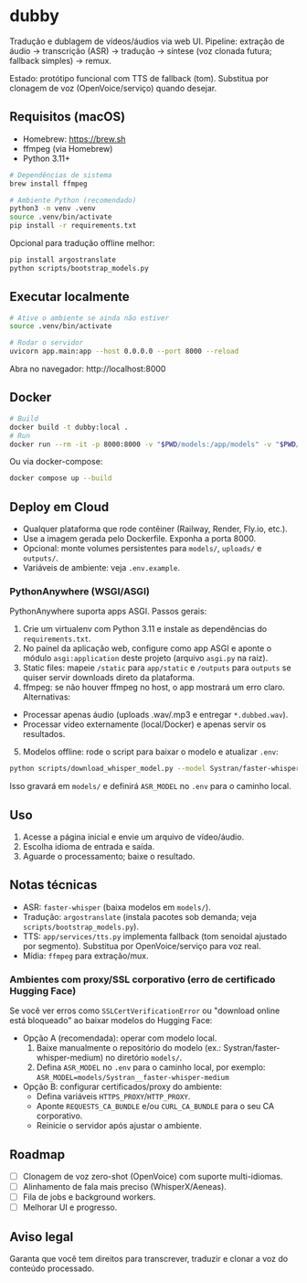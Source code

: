 # dubby

Tradução e dublagem de vídeos/áudios via web UI. Pipeline: extração de áudio → transcrição (ASR) → tradução → síntese (voz clonada futura; fallback simples) → remux.

Estado: protótipo funcional com TTS de fallback (tom). Substitua por clonagem de voz (OpenVoice/serviço) quando desejar.

## Requisitos (macOS)

- Homebrew: https://brew.sh
- ffmpeg (via Homebrew)
- Python 3.11+

```zsh
# Dependências de sistema
brew install ffmpeg

# Ambiente Python (recomendado)
python3 -m venv .venv
source .venv/bin/activate
pip install -r requirements.txt
```

Opcional para tradução offline melhor:

```zsh
pip install argostranslate
python scripts/bootstrap_models.py
```

## Executar localmente

```zsh
# Ative o ambiente se ainda não estiver
source .venv/bin/activate

# Rodar o servidor
uvicorn app.main:app --host 0.0.0.0 --port 8000 --reload
```

Abra no navegador: http://localhost:8000

## Docker

```zsh
# Build
docker build -t dubby:local .
# Run
docker run --rm -it -p 8000:8000 -v "$PWD/models:/app/models" -v "$PWD/uploads:/app/uploads" -v "$PWD/outputs:/app/outputs" dubby:local
```

Ou via docker-compose:

```zsh
docker compose up --build
```

## Deploy em Cloud

- Qualquer plataforma que rode contêiner (Railway, Render, Fly.io, etc.).
- Use a imagem gerada pelo Dockerfile. Exponha a porta 8000.
- Opcional: monte volumes persistentes para `models/`, `uploads/` e `outputs/`.
- Variáveis de ambiente: veja `.env.example`.

### PythonAnywhere (WSGI/ASGI)

PythonAnywhere suporta apps ASGI. Passos gerais:

1. Crie um virtualenv com Python 3.11 e instale as dependências do `requirements.txt`.
2. No painel da aplicação web, configure como app ASGI e aponte o módulo `asgi:application` deste projeto (arquivo `asgi.py` na raiz).
3. Static files: mapeie `/static` para `app/static` e `/outputs` para `outputs` se quiser servir downloads direto da plataforma.
4. ffmpeg: se não houver ffmpeg no host, o app mostrará um erro claro. Alternativas:

- Processar apenas áudio (uploads .wav/.mp3 e entregar `*.dubbed.wav`).
- Processar vídeo externamente (local/Docker) e apenas servir os resultados.

5. Modelos offline: rode o script para baixar o modelo e atualizar `.env`:

```bash
python scripts/download_whisper_model.py --model Systran/faster-whisper-medium
```

Isso gravará em `models/` e definirá `ASR_MODEL` no `.env` para o caminho local.

## Uso

1. Acesse a página inicial e envie um arquivo de vídeo/áudio.
2. Escolha idioma de entrada e saída.
3. Aguarde o processamento; baixe o resultado.

## Notas técnicas

- ASR: `faster-whisper` (baixa modelos em `models/`).
- Tradução: `argostranslate` (instala pacotes sob demanda; veja `scripts/bootstrap_models.py`).
- TTS: `app/services/tts.py` implementa fallback (tom senoidal ajustado por segmento). Substitua por OpenVoice/serviço para voz real.
- Mídia: `ffmpeg` para extração/mux.

### Ambientes com proxy/SSL corporativo (erro de certificado Hugging Face)

Se você ver erros como `SSLCertVerificationError` ou "download online está bloqueado" ao baixar modelos do Hugging Face:

- Opção A (recomendada): operar com modelo local.
  1.  Baixe manualmente o repositório do modelo (ex.: Systran/faster-whisper-medium) no diretório `models/`.
  2.  Defina `ASR_MODEL` no `.env` para o caminho local, por exemplo:
      `ASR_MODEL=models/Systran__faster-whisper-medium`
- Opção B: configurar certificados/proxy do ambiente:
  - Defina variáveis `HTTPS_PROXY`/`HTTP_PROXY`.
  - Aponte `REQUESTS_CA_BUNDLE` e/ou `CURL_CA_BUNDLE` para o seu CA corporativo.
  - Reinicie o servidor após ajustar o ambiente.

## Roadmap

- [ ] Clonagem de voz zero-shot (OpenVoice) com suporte multi-idiomas.
- [ ] Alinhamento de fala mais preciso (WhisperX/Aeneas).
- [ ] Fila de jobs e background workers.
- [ ] Melhorar UI e progresso.

## Aviso legal

Garanta que você tem direitos para transcrever, traduzir e clonar a voz do conteúdo processado.
